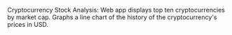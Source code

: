 Cryptocurrency Stock Analysis: Web app displays top ten cryptocurrencies by market cap. Graphs a line chart of the history of the cryptocurrency's prices in USD.
